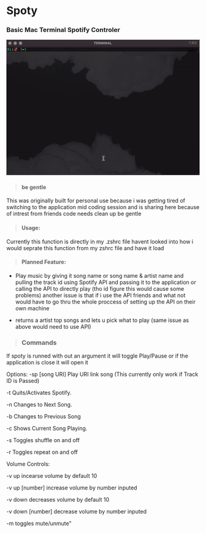 # Spoty 
 <h3>Basic Mac Terminal Spotify Controler</h3>
 
 ![Alt text](/demo/demo.gif?raw=true "demo")
 
 > <h4>be gentle</h4>
 
 This was originally built for personal use because i was getting tired of switching to the application mid coding session 
 and is sharing here because of intrest from friends code needs clean up be gentle 
 
 > <h4>Usage:</h4>
 
 Currently this function is directly in my .zshrc file havent looked into how i would seprate this function from my zshrc file and have it load 
 
 > <h4>Planned Feature:</h4>
 
 * Play music by giving it song name or song name & artist name and pulling the track id using Spotify API and passing it to the application or calling the API to directly play (tho id figure this would cause some problems)
 another issue is that if i use the API friends and what not would have to go thru the whole proccess of setting up the API on their own machine
 
 * returns a artist top songs and lets u pick what to play (same issue as above would need to use API)
 
 > <h3>Commands</h3>

  If spoty is runned with out an argument it will toggle Play/Pause or if the application is close it will open it 
 
  Options:
  -sp [song URI]      Play URI link song 
  (This currently only work if Track ID is Passed)

  -t                  Quits/Activates Spotify.
  
  -n                  Changes to Next Song.
  
  -b                  Changes to Previous Song
  
  -c                  Shows Current Song Playing.
  
  -s                  Toggles shuffle on and off
  
  -r                  Toggles repeat on and off
  
       
  Volume Controls:
  
  -v up               incearse volume by default 10
  
  -v up [number]      increase volume by number inputed
  
  -v down             decreases volume by default 10
  
  -v down [number]    decrease volume by number inputed
  
  -m                  toggles mute/unmute"
  

